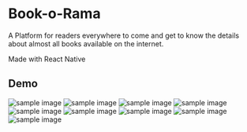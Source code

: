 # Book-o-Rama

A Platform for readers everywhere to come and get to know the details about almost all books available on the internet.

Made with React Native

## Demo

![sample image](./demo/20200803_121443.gif)
![sample image](./demo/Screenshot_20200803-114649.png)
![sample image](./demo/Screenshot_20200803-114706.png)
![sample image](./demo/Screenshot_20200803-114712.png)
![sample image](./demo/Screenshot_20200803-114720.png)
![sample image](./demo/Screenshot_20200803-114750.png)
![sample image](./demo/Screenshot_20200803-114820.png)
![sample image](./demo/Screenshot_20200803-120307.png)
![sample image](./demo/Screenshot_20200803-120337.png)